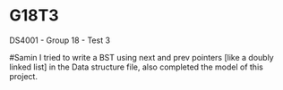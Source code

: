 # G18T3
DS4001 - Group 18 - Test 3


#Samin
I tried to write a BST using next and prev pointers [like a doubly linked list] in the Data structure file, also completed the model of this project.

